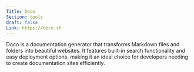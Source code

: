 ```yaml
---
Title: Doco
Section: tools
draft: false
Link: https://doco.sh
---
```

Doco is a documentation generator that transforms Markdown files and folders into beautiful websites. It features built-in search functionality and easy deployment options, making it an ideal choice for developers needing to create documentation sites efficiently.
